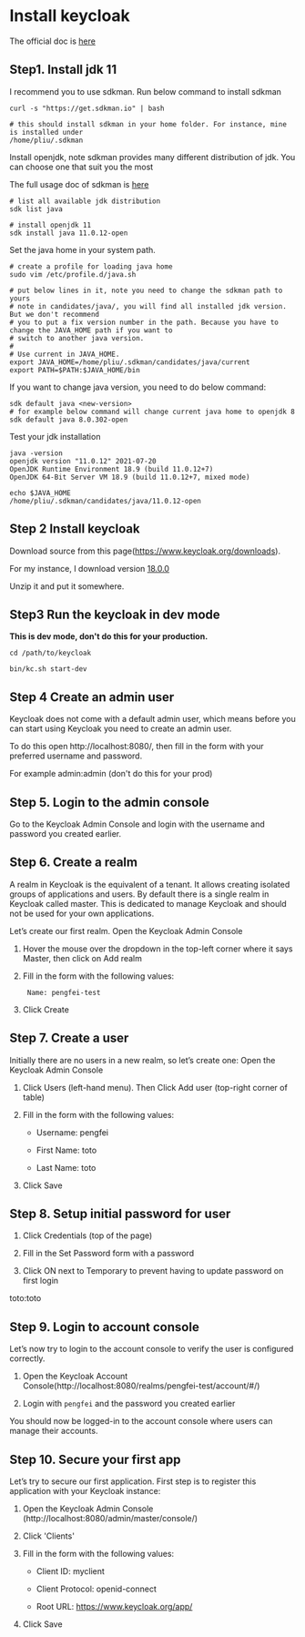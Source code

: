 # Install keycloak

The official doc is [here](https://www.keycloak.org/getting-started/getting-started-zip)

## Step1. Install jdk 11

I recommend you to use sdkman. Run below command to install sdkman

```shell
curl -s "https://get.sdkman.io" | bash

# this should install sdkman in your home folder. For instance, mine is installed under
/home/pliu/.sdkman
```

Install openjdk, note sdkman provides many different distribution of jdk. You can choose one that suit you the most

The full usage doc of sdkman is [here](https://sdkman.io/usage)
```shell
# list all available jdk distribution
sdk list java

# install openjdk 11
sdk install java 11.0.12-open 
```

Set the java home in your system path.

```shell
# create a profile for loading java home
sudo vim /etc/profile.d/java.sh

# put below lines in it, note you need to change the sdkman path to yours
# note in candidates/java/, you will find all installed jdk version. But we don't recommend
# you to put a fix version number in the path. Because you have to change the JAVA_HOME path if you want to
# switch to another java version. 
# 
# Use current in JAVA_HOME.  
export JAVA_HOME=/home/pliu/.sdkman/candidates/java/current
export PATH=$PATH:$JAVA_HOME/bin

```

If you want to change java version, you need to do below command:

```shell
sdk default java <new-version>
# for example below command will change current java home to openjdk 8
sdk default java 8.0.302-open
```

Test your jdk installation

```shell
java -version
openjdk version "11.0.12" 2021-07-20
OpenJDK Runtime Environment 18.9 (build 11.0.12+7)
OpenJDK 64-Bit Server VM 18.9 (build 11.0.12+7, mixed mode)

echo $JAVA_HOME
/home/pliu/.sdkman/candidates/java/11.0.12-open

```

## Step 2 Install keycloak

Download source from this page(https://www.keycloak.org/downloads).

For my instance, I download version [18.0.0](https://github.com/keycloak/keycloak/releases/download/18.0.0/keycloak-18.0.0.zip)

Unzip it and put it somewhere.

## Step3 Run the keycloak in dev mode

**This is dev mode, don't do this for your production.**

```shell
cd /path/to/keycloak

bin/kc.sh start-dev
```

## Step 4 Create an admin user

Keycloak does not come with a default admin user, which means before you can start using Keycloak you need to create an admin user.

To do this open http://localhost:8080/, then fill in the form with your preferred username and password.

For example admin:admin (don't do this for your prod)

## Step 5. Login to the admin console

Go to the Keycloak Admin Console and login with the username and password you created earlier.


## Step 6. Create a realm

A realm in Keycloak is the equivalent of a tenant. It allows creating isolated groups of applications and users. 
By default there is a single realm in Keycloak called master. This is dedicated to manage Keycloak and should not be 
used for your own applications.

Let’s create our first realm. Open the Keycloak Admin Console

1. Hover the mouse over the dropdown in the top-left corner where it says Master, then click on Add realm

2. Fill in the form with the following values:

        Name: pengfei-test

3. Click Create


## Step 7. Create a user

Initially there are no users in a new realm, so let’s create one: Open the Keycloak Admin Console

1. Click Users (left-hand menu). Then Click Add user (top-right corner of table)

2. Fill in the form with the following values:

    - Username: pengfei

    - First Name: toto

    - Last Name: toto

3. Click Save

## Step 8. Setup initial password for user

1. Click Credentials (top of the page)

2. Fill in the Set Password form with a password

3. Click ON next to Temporary to prevent having to update password on first login

toto:toto

## Step 9. Login to account console

Let’s now try to login to the account console to verify the user is configured correctly.

1. Open the Keycloak Account Console(http://localhost:8080/realms/pengfei-test/account/#/)

2. Login with `pengfei` and the password you created earlier

You should now be logged-in to the account console where users can manage their accounts.

## Step 10. Secure your first app

Let’s try to secure our first application. First step is to register this application with your Keycloak instance:

1. Open the Keycloak Admin Console (http://localhost:8080/admin/master/console/)

2. Click 'Clients'

3. Fill in the form with the following values:

    - Client ID: myclient

    - Client Protocol: openid-connect

    - Root URL: https://www.keycloak.org/app/

4. Click Save
